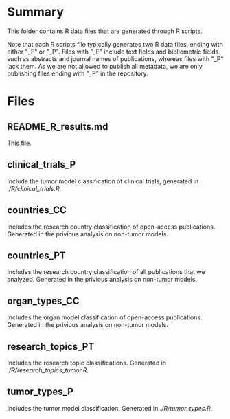 # Summary

This folder contains R data files that are generated through R scripts.

Note that each R scripts file typically generates two R data files, ending with either "_F" or "_P". Files with "_F" include text fields and bibliometric fields such as abstracts and journal names of publications, whereas files with "_P" lack them. As we are not allowed to publish all metadata, we are only publishing files ending with "_P" in the repository.

# Files

## README_R_results.md

This file.

## clinical_trials_P

Include the tumor model classification of clinical trials, generated in *./R/clinical_trials.R*. 

## countries_CC

Includes the research country classification of open-access publications. Generated in the privious analysis on non-tumor models. 

## countries_PT

Includes the research country classification of all publications that we analyzed. Generated in the privious analysis on non-tumor models. 

## organ_types_CC

Includes the organ model classification of open-access publications. Generated in the privious analysis on non-tumor models. 

## research_topics_PT

Includes the research topic classifications. Generated in *./R/research_topics_tumor.R*. 

## tumor_types_P

Includes the tumor model classification. Generated in *./R/tumor_types.R*. 


